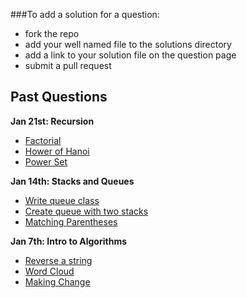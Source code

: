 ###To add a solution for a question: 
- fork the repo
- add your well named file to the solutions directory
- add a link to your solution file on the question page 
- submit a pull request

## Past Questions
**Jan 21st: Recursion**

- [Factorial](https://github.com/adowns01/Intro-to-Whiteboarding-DBC/blob/master/questions/factorial.md)
- [Hower of Hanoi](https://github.com/adowns01/Intro-to-Whiteboarding-DBC/blob/master/questions/tower-of-hanoi.md)
- [Power Set](https://github.com/adowns01/Intro-to-Whiteboarding-DBC/blob/master/questions/power-set.md)

**Jan 14th: Stacks and Queues**

- [Write queue class](https://github.com/adowns01/Intro-to-Whiteboarding-DBC/blob/master/questions/queue-class.md)
- [Create queue with two stacks](https://github.com/adowns01/Intro-to-Whiteboarding-DBC/blob/master/questions/queue-class-two-stacks.md)
- [Matching Parentheses](https://github.com/adowns01/Intro-to-Whiteboarding-DBC/blob/master/questions/matching-parens.md)


**Jan 7th: Intro to Algorithms**

- [Reverse a string](https://github.com/adowns01/Intro-to-Whiteboarding-DBC/blob/master/questions/reverse-a-string.md)
- [Word Cloud](https://github.com/adowns01/Intro-to-Whiteboarding-DBC/blob/master/questions/word-cloud.md)
- [Making Change](https://github.com/adowns01/Intro-to-Whiteboarding-DBC/blob/master/questions/making-change.md)
